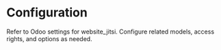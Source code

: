 # Configuration

Refer to Odoo settings for website_jitsi. Configure related models, access rights, and options as needed.
